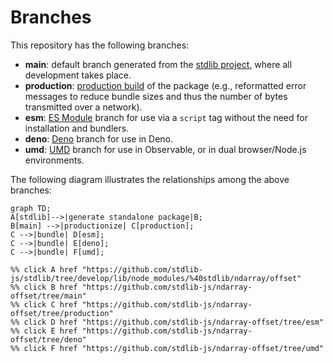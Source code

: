 <!--

@license Apache-2.0

Copyright (c) 2022 The Stdlib Authors.

Licensed under the Apache License, Version 2.0 (the "License");
you may not use this file except in compliance with the License.
You may obtain a copy of the License at

    http://www.apache.org/licenses/LICENSE-2.0

Unless required by applicable law or agreed to in writing, software
distributed under the License is distributed on an "AS IS" BASIS,
WITHOUT WARRANTIES OR CONDITIONS OF ANY KIND, either express or implied.
See the License for the specific language governing permissions and
limitations under the License.

-->

# Branches

This repository has the following branches:

-   **main**: default branch generated from the [stdlib project][stdlib-url], where all development takes place.
-   **production**: [production build][production-url] of the package (e.g., reformatted error messages to reduce bundle sizes and thus the number of bytes transmitted over a network).
-   **esm**: [ES Module][esm-url] branch for use via a `script` tag without the need for installation and bundlers.
-   **deno**: [Deno][deno-url] branch for use in Deno.
-   **umd**: [UMD][umd-url] branch for use in Observable, or in dual browser/Node.js environments.

The following diagram illustrates the relationships among the above branches:

```mermaid
graph TD;
A[stdlib]-->|generate standalone package|B;
B[main] -->|productionize| C[production];
C -->|bundle| D[esm];
C -->|bundle| E[deno];
C -->|bundle| F[umd];

%% click A href "https://github.com/stdlib-js/stdlib/tree/develop/lib/node_modules/%40stdlib/ndarray/offset"
%% click B href "https://github.com/stdlib-js/ndarray-offset/tree/main"
%% click C href "https://github.com/stdlib-js/ndarray-offset/tree/production"
%% click D href "https://github.com/stdlib-js/ndarray-offset/tree/esm"
%% click E href "https://github.com/stdlib-js/ndarray-offset/tree/deno"
%% click F href "https://github.com/stdlib-js/ndarray-offset/tree/umd"
```

[stdlib-url]: https://github.com/stdlib-js/stdlib/tree/develop/lib/node_modules/%40stdlib/ndarray/offset
[production-url]: https://github.com/stdlib-js/ndarray-offset/tree/production
[deno-url]: https://github.com/stdlib-js/ndarray-offset/tree/deno
[umd-url]: https://github.com/stdlib-js/ndarray-offset/tree/umd
[esm-url]: https://github.com/stdlib-js/ndarray-offset/tree/esm